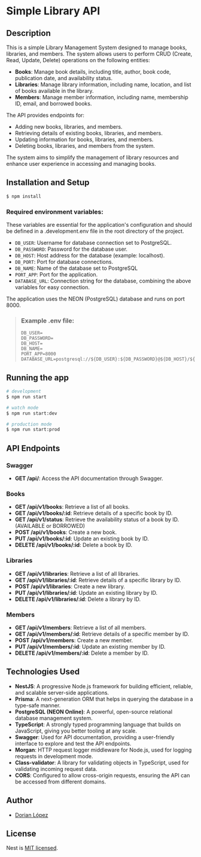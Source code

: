 # Simple Library API

## Description
This is a simple Library Management System designed to manage books, libraries, and members. 
The system allows users to perform CRUD (Create, Read, Update, Delete) operations on the following entities:

  - **Books**: Manage book details, including title, author, book code, publication date, and availability status.
  - **Libraries**: Manage library information, including name, location, and list of books available in the library.
  - **Members**: Manage member information, including name, membership ID, email, and borrowed books.

  The API provides endpoints for:
  - Adding new books, libraries, and members.
  - Retrieving details of existing books, libraries, and members.
  - Updating information for books, libraries, and members.
  - Deleting books, libraries, and members from the system.

  The system aims to simplify the management of library resources and enhance user experience in accessing and managing books.


## Installation and Setup

```bash
$ npm install
```

### Required environment variables:

These variables are essential for the application's configuration and should be defined in a .development.env file in the root directory of the project.

- `DB_USER`: Username for database connection set to PostgreSQL.
- `DB_PASSWORD`: Password for the database user.
- `DB_HOST`: Host address for the database (example: localhost).
- `DB_PORT`: Port for database connections.
- `DB_NAME`: Name of the database set to PostgreSQL
- `PORT_APP`: Port for the application.
- `DATABASE_URL`: Connection string for the database, combining the above variables for easy connection.

The application uses the NEON (PostgreSQL) database and runs on port 8000.

> ### Example .env file:
> ```.env
> DB_USER=
> DB_PASSWORD=
> DB_HOST=
> DB_NAME=
> PORT_APP=8000
> DATABASE_URL=postgresql://${DB_USER}:${DB_PASSWORD}@${DB_HOST}/${DB_NAME}
> ```

## Running the app

```bash
# development
$ npm run start

# watch mode
$ npm run start:dev

# production mode
$ npm run start:prod
```

## API Endpoints

### Swagger
- **GET /api/**: Access the API documentation through Swagger.

### Books
- **GET /api/v1/books**: Retrieve a list of all books.
- **GET /api/v1/books/:id**: Retrieve details of a specific book by ID.
- **GET /api/v1/status**: Retrieve the availability status of a book by ID. (AVAILABLE or BORROWED)
- **POST /api/v1/books**: Create a new book.
- **PUT /api/v1/books/:id**: Update an existing book by ID.
- **DELETE /api/v1/books/:id**: Delete a book by ID.

### Libraries
- **GET /api/v1/libraries**: Retrieve a list of all libraries.
- **GET /api/v1/libraries/:id**: Retrieve details of a specific library by ID.
- **POST /api/v1/libraries**: Create a new library.
- **PUT /api/v1/libraries/:id**: Update an existing library by ID.
- **DELETE /api/v1/libraries/:id**: Delete a library by ID.

### Members
- **GET /api/v1/members**: Retrieve a list of all members.
- **GET /api/v1/members/:id**: Retrieve details of a specific member by ID.
- **POST /api/v1/members**: Create a new member.
- **PUT /api/v1/members/:id**: Update an existing member by ID.
- **DELETE /api/v1/members/:id**: Delete a member by ID.

## Technologies Used

- **NestJS**: A progressive Node.js framework for building efficient, reliable, and scalable server-side applications.
- **Prisma**: A next-generation ORM that helps in querying the database in a type-safe manner.
- **PostgreSQL (NEON Online)**: A powerful, open-source relational database management system.
- **TypeScript**: A strongly typed programming language that builds on JavaScript, giving you better tooling at any scale.
- **Swagger**: Used for API documentation, providing a user-friendly interface to explore and test the API endpoints.
- **Morgan**: HTTP request logger middleware for Node.js, used for logging requests in development mode.
- **Class-validator**: A library for validating objects in TypeScript, used for validating incoming request data.
- **CORS**: Configured to allow cross-origin requests, ensuring the API can be accessed from different domains.


## Author

- [Dorian López](https://www.linkedin.com/in/dorian-lorz/)

## License

Nest is [MIT licensed](LICENSE).

